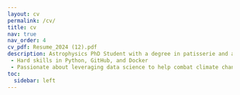 ```yaml
---
layout: cv
permalink: /cv/
title: cv
nav: true
nav_order: 4
cv_pdf: Resume_2024 (12).pdf
description: Astrophysics PhD Student with a degree in patisserie and a love for hiking. 
 - Hard skills in Python, GitHub, and Docker
 - Passionate about leveraging data science to help combat climate change
toc:
  sidebar: left
---
```

